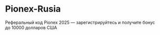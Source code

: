 # Pionex-Rusia
Реферальный код Pionex 2025 — зарегистрируйтесь и получите бонус до 10000 долларов США
